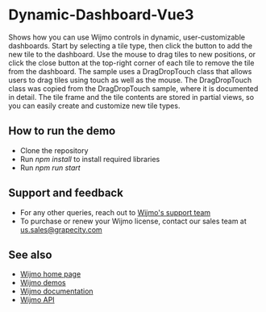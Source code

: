 # Dynamic-Dashboard-Vue3
Shows how you can use Wijmo controls in dynamic, user-customizable dashboards. Start by selecting a tile type, then click the button to add the new tile to the dashboard. Use the mouse to drag tiles to new positions, or click the close button at the top-right corner of each tile to remove the tile from the dashboard. The sample uses a DragDropTouch class that allows users to drag tiles using touch as well as the mouse. The DragDropTouch class was copied from the DragDropTouch sample, where it is documented in detail. The tile frame and the tile contents are stored in partial views, so you can easily create and customize new tile types.


## How to run the demo
- Clone the repository 
- Run *npm install* to install required libraries
- Run *npm run start*


## Support and feedback
- For any other queries, reach out to [Wijmo's support team](https://www.grapecity.com/my-account/my-support)
- To purchase or renew your Wijmo license, contact our sales team at [us.sales@grapecity.com](mailto:us.sales@grapecity.com)


## See also
- [Wijmo home page](https://www.grapecity.com/wijmo/)
- [Wijmo demos](https://www.grapecity.com/wijmo/demos/)
- [Wijmo documentation](https://www.grapecity.com/wijmo/docs/GettingStarted/Introduction)
- [Wijmo API](https://www.grapecity.com/wijmo/api/)
